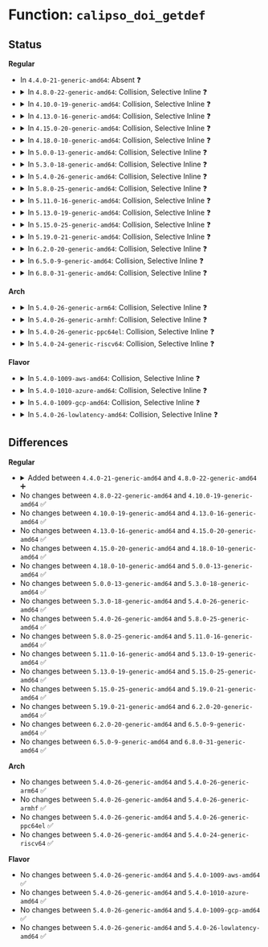 # Function: <code>calipso_doi_getdef</code>

## Status
<b>Regular</b>
<ul>
<li>
In <code>4.4.0-21-generic-amd64</code>: Absent ❓
</li>
<li>
<details>
<summary>In <code>4.8.0-22-generic-amd64</code>: Collision, Selective Inline ❓</summary>

```c
struct calipso_doi * calipso_doi_getdef(u32 doi)
```

```json
{
  "name": "calipso_doi_getdef",
  "collision_type": "Static-Global Collision",
  "inline_type": "Selective",
  "funcs": [
    {
      "addr": 18446744071587689808,
      "name": "calipso_doi_getdef",
      "external": false,
      "loc": "net/ipv6/calipso.c:494",
      "file": "net/ipv6/calipso.c",
      "inline": "seen, unknown",
      "caller_inline": [],
      "caller_func": []
    },
    {
      "addr": 18446744071587771670,
      "name": "calipso_doi_getdef",
      "external": true,
      "loc": "net/netlabel/netlabel_calipso.c:467",
      "file": "net/netlabel/netlabel_calipso.c",
      "inline": "not declared, inlined",
      "caller_inline": [
        "net/netlabel/netlabel_calipso.c:netlbl_calipso_list"
      ],
      "caller_func": [
        "net/netlabel/netlabel_kapi.c:netlbl_cfg_calipso_map_add"
      ]
    }
  ],
  "symbols": [
    {
      "addr": 18446744071587689808,
      "name": "calipso_doi_getdef",
      "section": ".text",
      "bind": "STB_LOCAL",
      "size": 117
    },
    {
      "addr": 18446744071587772656,
      "name": "calipso_doi_getdef",
      "section": ".text",
      "bind": "STB_GLOBAL",
      "size": 29
    }
  ]
}
```
</details>
</li>
<li>
<details>
<summary>In <code>4.10.0-19-generic-amd64</code>: Collision, Selective Inline ❓</summary>

```c
struct calipso_doi * calipso_doi_getdef(u32 doi)
```

```json
{
  "name": "calipso_doi_getdef",
  "collision_type": "Static-Global Collision",
  "inline_type": "Selective",
  "funcs": [
    {
      "addr": 18446744071587898560,
      "name": "calipso_doi_getdef",
      "external": false,
      "loc": "net/ipv6/calipso.c:494",
      "file": "net/ipv6/calipso.c",
      "inline": "seen, unknown",
      "caller_inline": [],
      "caller_func": []
    },
    {
      "addr": 18446744071587986870,
      "name": "calipso_doi_getdef",
      "external": true,
      "loc": "net/netlabel/netlabel_calipso.c:470",
      "file": "net/netlabel/netlabel_calipso.c",
      "inline": "not declared, inlined",
      "caller_inline": [
        "net/netlabel/netlabel_calipso.c:netlbl_calipso_list"
      ],
      "caller_func": [
        "net/netlabel/netlabel_kapi.c:netlbl_cfg_calipso_map_add"
      ]
    }
  ],
  "symbols": [
    {
      "addr": 18446744071587898560,
      "name": "calipso_doi_getdef",
      "section": ".text",
      "bind": "STB_LOCAL",
      "size": 117
    },
    {
      "addr": 18446744071587987856,
      "name": "calipso_doi_getdef",
      "section": ".text",
      "bind": "STB_GLOBAL",
      "size": 29
    }
  ]
}
```
</details>
</li>
<li>
<details>
<summary>In <code>4.13.0-16-generic-amd64</code>: Collision, Selective Inline ❓</summary>

```c
struct calipso_doi * calipso_doi_getdef(u32 doi)
```

```json
{
  "name": "calipso_doi_getdef",
  "collision_type": "Static-Global Collision",
  "inline_type": "Selective",
  "funcs": [
    {
      "addr": 18446744071588058736,
      "name": "calipso_doi_getdef",
      "external": false,
      "loc": "net/ipv6/calipso.c:494",
      "file": "net/ipv6/calipso.c",
      "inline": "seen, unknown",
      "caller_inline": [],
      "caller_func": []
    },
    {
      "addr": 18446744071588144777,
      "name": "calipso_doi_getdef",
      "external": true,
      "loc": "net/netlabel/netlabel_calipso.c:470",
      "file": "net/netlabel/netlabel_calipso.c",
      "inline": "not declared, inlined",
      "caller_inline": [
        "net/netlabel/netlabel_calipso.c:netlbl_calipso_list"
      ],
      "caller_func": [
        "net/netlabel/netlabel_kapi.c:netlbl_cfg_calipso_map_add"
      ]
    }
  ],
  "symbols": [
    {
      "addr": 18446744071588058736,
      "name": "calipso_doi_getdef",
      "section": ".text",
      "bind": "STB_LOCAL",
      "size": 105
    },
    {
      "addr": 18446744071588145792,
      "name": "calipso_doi_getdef",
      "section": ".text",
      "bind": "STB_GLOBAL",
      "size": 29
    }
  ]
}
```
</details>
</li>
<li>
<details>
<summary>In <code>4.15.0-20-generic-amd64</code>: Collision, Selective Inline ❓</summary>

```c
struct calipso_doi * calipso_doi_getdef(u32 doi)
```

```json
{
  "name": "calipso_doi_getdef",
  "collision_type": "Static-Global Collision",
  "inline_type": "Selective",
  "funcs": [
    {
      "addr": 18446744071588593952,
      "name": "calipso_doi_getdef",
      "external": false,
      "loc": "net/ipv6/calipso.c:494",
      "file": "net/ipv6/calipso.c",
      "inline": "seen, unknown",
      "caller_inline": [],
      "caller_func": []
    },
    {
      "addr": 18446744071588692617,
      "name": "calipso_doi_getdef",
      "external": true,
      "loc": "net/netlabel/netlabel_calipso.c:470",
      "file": "net/netlabel/netlabel_calipso.c",
      "inline": "not declared, inlined",
      "caller_inline": [
        "net/netlabel/netlabel_calipso.c:netlbl_calipso_list"
      ],
      "caller_func": [
        "net/netlabel/netlabel_kapi.c:netlbl_cfg_calipso_map_add"
      ]
    }
  ],
  "symbols": [
    {
      "addr": 18446744071588593952,
      "name": "calipso_doi_getdef",
      "section": ".text",
      "bind": "STB_LOCAL",
      "size": 163
    },
    {
      "addr": 18446744071588693712,
      "name": "calipso_doi_getdef",
      "section": ".text",
      "bind": "STB_GLOBAL",
      "size": 35
    }
  ]
}
```
</details>
</li>
<li>
<details>
<summary>In <code>4.18.0-10-generic-amd64</code>: Collision, Selective Inline ❓</summary>

```c
struct calipso_doi * calipso_doi_getdef(u32 doi)
```

```json
{
  "name": "calipso_doi_getdef",
  "collision_type": "Static-Global Collision",
  "inline_type": "Selective",
  "funcs": [
    {
      "addr": 18446744071588958336,
      "name": "calipso_doi_getdef",
      "external": false,
      "loc": "net/ipv6/calipso.c:494",
      "file": "net/ipv6/calipso.c",
      "inline": "seen, unknown",
      "caller_inline": [],
      "caller_func": []
    },
    {
      "addr": 18446744071589059366,
      "name": "calipso_doi_getdef",
      "external": true,
      "loc": "net/netlabel/netlabel_calipso.c:470",
      "file": "net/netlabel/netlabel_calipso.c",
      "inline": "not declared, inlined",
      "caller_inline": [
        "net/netlabel/netlabel_calipso.c:netlbl_calipso_list"
      ],
      "caller_func": [
        "net/netlabel/netlabel_kapi.c:netlbl_cfg_calipso_map_add"
      ]
    }
  ],
  "symbols": [
    {
      "addr": 18446744071588958336,
      "name": "calipso_doi_getdef",
      "section": ".text",
      "bind": "STB_LOCAL",
      "size": 163
    },
    {
      "addr": 18446744071589060464,
      "name": "calipso_doi_getdef",
      "section": ".text",
      "bind": "STB_GLOBAL",
      "size": 35
    }
  ]
}
```
</details>
</li>
<li>
<details>
<summary>In <code>5.0.0-13-generic-amd64</code>: Collision, Selective Inline ❓</summary>

```c
struct calipso_doi * calipso_doi_getdef(u32 doi)
```

```json
{
  "name": "calipso_doi_getdef",
  "collision_type": "Static-Global Collision",
  "inline_type": "Selective",
  "funcs": [
    {
      "addr": 18446744071589182224,
      "name": "calipso_doi_getdef",
      "external": false,
      "loc": "net/ipv6/calipso.c:494",
      "file": "net/ipv6/calipso.c",
      "inline": "seen, unknown",
      "caller_inline": [],
      "caller_func": []
    },
    {
      "addr": 18446744071589285062,
      "name": "calipso_doi_getdef",
      "external": true,
      "loc": "net/netlabel/netlabel_calipso.c:470",
      "file": "net/netlabel/netlabel_calipso.c",
      "inline": "not declared, inlined",
      "caller_inline": [
        "net/netlabel/netlabel_calipso.c:netlbl_calipso_list"
      ],
      "caller_func": [
        "net/netlabel/netlabel_kapi.c:netlbl_cfg_calipso_map_add"
      ]
    }
  ],
  "symbols": [
    {
      "addr": 18446744071589182224,
      "name": "calipso_doi_getdef",
      "section": ".text",
      "bind": "STB_LOCAL",
      "size": 163
    },
    {
      "addr": 18446744071589286160,
      "name": "calipso_doi_getdef",
      "section": ".text",
      "bind": "STB_GLOBAL",
      "size": 35
    }
  ]
}
```
</details>
</li>
<li>
<details>
<summary>In <code>5.3.0-18-generic-amd64</code>: Collision, Selective Inline ❓</summary>

```c
struct calipso_doi * calipso_doi_getdef(u32 doi)
```

```json
{
  "name": "calipso_doi_getdef",
  "collision_type": "Static-Global Collision",
  "inline_type": "Selective",
  "funcs": [
    {
      "addr": 18446744071589636528,
      "name": "calipso_doi_getdef",
      "external": false,
      "loc": "net/ipv6/calipso.c:480",
      "file": "net/ipv6/calipso.c",
      "inline": "seen, unknown",
      "caller_inline": [],
      "caller_func": []
    },
    {
      "addr": 18446744071589740934,
      "name": "calipso_doi_getdef",
      "external": true,
      "loc": "net/netlabel/netlabel_calipso.c:457",
      "file": "net/netlabel/netlabel_calipso.c",
      "inline": "not declared, inlined",
      "caller_inline": [
        "net/netlabel/netlabel_calipso.c:netlbl_calipso_list"
      ],
      "caller_func": [
        "net/netlabel/netlabel_kapi.c:netlbl_cfg_calipso_map_add"
      ]
    }
  ],
  "symbols": [
    {
      "addr": 18446744071589636528,
      "name": "calipso_doi_getdef",
      "section": ".text",
      "bind": "STB_LOCAL",
      "size": 116
    },
    {
      "addr": 18446744071589742048,
      "name": "calipso_doi_getdef",
      "section": ".text",
      "bind": "STB_GLOBAL",
      "size": 35
    }
  ]
}
```
</details>
</li>
<li>
<details>
<summary>In <code>5.4.0-26-generic-amd64</code>: Collision, Selective Inline ❓</summary>

```c
struct calipso_doi * calipso_doi_getdef(u32 doi)
```

```json
{
  "name": "calipso_doi_getdef",
  "collision_type": "Static-Global Collision",
  "inline_type": "Selective",
  "funcs": [
    {
      "addr": 18446744071589860736,
      "name": "calipso_doi_getdef",
      "external": false,
      "loc": "net/ipv6/calipso.c:480",
      "file": "net/ipv6/calipso.c",
      "inline": "seen, unknown",
      "caller_inline": [],
      "caller_func": []
    },
    {
      "addr": 18446744071589965062,
      "name": "calipso_doi_getdef",
      "external": true,
      "loc": "net/netlabel/netlabel_calipso.c:457",
      "file": "net/netlabel/netlabel_calipso.c",
      "inline": "not declared, inlined",
      "caller_inline": [
        "net/netlabel/netlabel_calipso.c:netlbl_calipso_list"
      ],
      "caller_func": [
        "net/netlabel/netlabel_kapi.c:netlbl_cfg_calipso_map_add"
      ]
    }
  ],
  "symbols": [
    {
      "addr": 18446744071589860736,
      "name": "calipso_doi_getdef",
      "section": ".text",
      "bind": "STB_LOCAL",
      "size": 116
    },
    {
      "addr": 18446744071589966176,
      "name": "calipso_doi_getdef",
      "section": ".text",
      "bind": "STB_GLOBAL",
      "size": 35
    }
  ]
}
```
</details>
</li>
<li>
<details>
<summary>In <code>5.8.0-25-generic-amd64</code>: Collision, Selective Inline ❓</summary>

```c
struct calipso_doi * calipso_doi_getdef(u32 doi)
```

```json
{
  "name": "calipso_doi_getdef",
  "collision_type": "Static-Global Collision",
  "inline_type": "Selective",
  "funcs": [
    {
      "addr": 18446744071590892000,
      "name": "calipso_doi_getdef",
      "external": false,
      "loc": "net/ipv6/calipso.c:480",
      "file": "net/ipv6/calipso.c",
      "inline": "seen, unknown",
      "caller_inline": [],
      "caller_func": []
    },
    {
      "addr": 18446744071590995159,
      "name": "calipso_doi_getdef",
      "external": true,
      "loc": "net/netlabel/netlabel_calipso.c:457",
      "file": "net/netlabel/netlabel_calipso.c",
      "inline": "not declared, inlined",
      "caller_inline": [
        "net/netlabel/netlabel_calipso.c:netlbl_calipso_list"
      ],
      "caller_func": [
        "net/netlabel/netlabel_kapi.c:netlbl_cfg_calipso_map_add",
        "net/netlabel/netlabel_mgmt.c:netlbl_mgmt_add_common"
      ]
    }
  ],
  "symbols": [
    {
      "addr": 18446744071590892000,
      "name": "calipso_doi_getdef",
      "section": ".text",
      "bind": "STB_LOCAL",
      "size": 136
    },
    {
      "addr": 18446744071590996416,
      "name": "calipso_doi_getdef",
      "section": ".text",
      "bind": "STB_GLOBAL",
      "size": 33
    }
  ]
}
```
</details>
</li>
<li>
<details>
<summary>In <code>5.11.0-16-generic-amd64</code>: Collision, Selective Inline ❓</summary>

```c
struct calipso_doi * calipso_doi_getdef(u32 doi)
```

```json
{
  "name": "calipso_doi_getdef",
  "collision_type": "Static-Global Collision",
  "inline_type": "Selective",
  "funcs": [
    {
      "addr": 18446744071590953616,
      "name": "calipso_doi_getdef",
      "external": false,
      "loc": "net/ipv6/calipso.c:478",
      "file": "net/ipv6/calipso.c",
      "inline": "seen, unknown",
      "caller_inline": [],
      "caller_func": []
    },
    {
      "addr": 18446744071591059783,
      "name": "calipso_doi_getdef",
      "external": true,
      "loc": "net/netlabel/netlabel_calipso.c:458",
      "file": "net/netlabel/netlabel_calipso.c",
      "inline": "not declared, inlined",
      "caller_inline": [
        "net/netlabel/netlabel_calipso.c:netlbl_calipso_list"
      ],
      "caller_func": [
        "net/netlabel/netlabel_kapi.c:netlbl_cfg_calipso_map_add",
        "net/netlabel/netlabel_mgmt.c:netlbl_mgmt_add_common"
      ]
    }
  ],
  "symbols": [
    {
      "addr": 18446744071590953616,
      "name": "calipso_doi_getdef",
      "section": ".text",
      "bind": "STB_LOCAL",
      "size": 146
    },
    {
      "addr": 18446744071591061040,
      "name": "calipso_doi_getdef",
      "section": ".text",
      "bind": "STB_GLOBAL",
      "size": 33
    }
  ]
}
```
</details>
</li>
<li>
<details>
<summary>In <code>5.13.0-19-generic-amd64</code>: Collision, Selective Inline ❓</summary>

```c
struct calipso_doi * calipso_doi_getdef(u32 doi)
```

```json
{
  "name": "calipso_doi_getdef",
  "collision_type": "Static-Global Collision",
  "inline_type": "Selective",
  "funcs": [
    {
      "addr": 18446744071590884048,
      "name": "calipso_doi_getdef",
      "external": false,
      "loc": "net/ipv6/calipso.c:478",
      "file": "net/ipv6/calipso.c",
      "inline": "seen, unknown",
      "caller_inline": [],
      "caller_func": []
    },
    {
      "addr": 18446744071590990535,
      "name": "calipso_doi_getdef",
      "external": true,
      "loc": "net/netlabel/netlabel_calipso.c:458",
      "file": "net/netlabel/netlabel_calipso.c",
      "inline": "not declared, inlined",
      "caller_inline": [
        "net/netlabel/netlabel_calipso.c:netlbl_calipso_list"
      ],
      "caller_func": [
        "net/netlabel/netlabel_kapi.c:netlbl_cfg_calipso_map_add",
        "net/netlabel/netlabel_mgmt.c:netlbl_mgmt_add_common"
      ]
    }
  ],
  "symbols": [
    {
      "addr": 18446744071590884048,
      "name": "calipso_doi_getdef",
      "section": ".text",
      "bind": "STB_LOCAL",
      "size": 142
    },
    {
      "addr": 18446744071590991808,
      "name": "calipso_doi_getdef",
      "section": ".text",
      "bind": "STB_GLOBAL",
      "size": 33
    }
  ]
}
```
</details>
</li>
<li>
<details>
<summary>In <code>5.15.0-25-generic-amd64</code>: Collision, Selective Inline ❓</summary>

```c
struct calipso_doi * calipso_doi_getdef(u32 doi)
```

```json
{
  "name": "calipso_doi_getdef",
  "collision_type": "Static-Global Collision",
  "inline_type": "Selective",
  "funcs": [
    {
      "addr": 18446744071591714704,
      "name": "calipso_doi_getdef",
      "external": false,
      "loc": "net/ipv6/calipso.c:478",
      "file": "net/ipv6/calipso.c",
      "inline": "seen, unknown",
      "caller_inline": [],
      "caller_func": []
    },
    {
      "addr": 18446744071591828215,
      "name": "calipso_doi_getdef",
      "external": true,
      "loc": "net/netlabel/netlabel_calipso.c:458",
      "file": "net/netlabel/netlabel_calipso.c",
      "inline": "not declared, inlined",
      "caller_inline": [
        "net/netlabel/netlabel_calipso.c:netlbl_calipso_list"
      ],
      "caller_func": [
        "net/netlabel/netlabel_kapi.c:netlbl_cfg_calipso_map_add",
        "net/netlabel/netlabel_mgmt.c:netlbl_mgmt_add_common"
      ]
    }
  ],
  "symbols": [
    {
      "addr": 18446744071591714704,
      "name": "calipso_doi_getdef",
      "section": ".text",
      "bind": "STB_LOCAL",
      "size": 142
    },
    {
      "addr": 18446744071591829488,
      "name": "calipso_doi_getdef",
      "section": ".text",
      "bind": "STB_GLOBAL",
      "size": 33
    }
  ]
}
```
</details>
</li>
<li>
<details>
<summary>In <code>5.19.0-21-generic-amd64</code>: Collision, Selective Inline ❓</summary>

```c
struct calipso_doi * calipso_doi_getdef(u32 doi)
```

```json
{
  "name": "calipso_doi_getdef",
  "collision_type": "Static-Global Collision",
  "inline_type": "Selective",
  "funcs": [
    {
      "addr": 18446744071593415216,
      "name": "calipso_doi_getdef",
      "external": false,
      "loc": "net/ipv6/calipso.c:478",
      "file": "net/ipv6/calipso.c",
      "inline": "seen, unknown",
      "caller_inline": [],
      "caller_func": []
    },
    {
      "addr": 18446744071593541879,
      "name": "calipso_doi_getdef",
      "external": true,
      "loc": "net/netlabel/netlabel_calipso.c:458",
      "file": "net/netlabel/netlabel_calipso.c",
      "inline": "not declared, inlined",
      "caller_inline": [
        "net/netlabel/netlabel_calipso.c:netlbl_calipso_list"
      ],
      "caller_func": [
        "net/netlabel/netlabel_kapi.c:netlbl_cfg_calipso_map_add",
        "net/netlabel/netlabel_mgmt.c:netlbl_mgmt_add_common"
      ]
    }
  ],
  "symbols": [
    {
      "addr": 18446744071593415216,
      "name": "calipso_doi_getdef",
      "section": ".text",
      "bind": "STB_LOCAL",
      "size": 192
    },
    {
      "addr": 18446744071593543344,
      "name": "calipso_doi_getdef",
      "section": ".text",
      "bind": "STB_GLOBAL",
      "size": 45
    }
  ]
}
```
</details>
</li>
<li>
<details>
<summary>In <code>6.2.0-20-generic-amd64</code>: Collision, Selective Inline ❓</summary>

```c
struct calipso_doi * calipso_doi_getdef(u32 doi)
```

```json
{
  "name": "calipso_doi_getdef",
  "collision_type": "Static-Global Collision",
  "inline_type": "Selective",
  "funcs": [
    {
      "addr": 18446744071595325936,
      "name": "calipso_doi_getdef",
      "external": false,
      "loc": "net/ipv6/calipso.c:478",
      "file": "net/ipv6/calipso.c",
      "inline": "seen, unknown",
      "caller_inline": [],
      "caller_func": []
    },
    {
      "addr": 18446744071595462855,
      "name": "calipso_doi_getdef",
      "external": true,
      "loc": "net/netlabel/netlabel_calipso.c:459",
      "file": "net/netlabel/netlabel_calipso.c",
      "inline": "not declared, inlined",
      "caller_inline": [
        "net/netlabel/netlabel_calipso.c:netlbl_calipso_list"
      ],
      "caller_func": [
        "net/netlabel/netlabel_kapi.c:netlbl_cfg_calipso_map_add",
        "net/netlabel/netlabel_mgmt.c:netlbl_mgmt_add_common"
      ]
    }
  ],
  "symbols": [
    {
      "addr": 18446744071595325936,
      "name": "calipso_doi_getdef",
      "section": ".text",
      "bind": "STB_LOCAL",
      "size": 192
    },
    {
      "addr": 18446744071595464448,
      "name": "calipso_doi_getdef",
      "section": ".text",
      "bind": "STB_GLOBAL",
      "size": 45
    }
  ]
}
```
</details>
</li>
<li>
<details>
<summary>In <code>6.5.0-9-generic-amd64</code>: Collision, Selective Inline ❓</summary>

```c
struct calipso_doi * calipso_doi_getdef(u32 doi)
```

```json
{
  "name": "calipso_doi_getdef",
  "collision_type": "Static-Global Collision",
  "inline_type": "Selective",
  "funcs": [
    {
      "addr": 18446744071595721104,
      "name": "calipso_doi_getdef",
      "external": false,
      "loc": "net/ipv6/calipso.c:478",
      "file": "net/ipv6/calipso.c",
      "inline": "seen, unknown",
      "caller_inline": [],
      "caller_func": []
    },
    {
      "addr": 18446744071595969943,
      "name": "calipso_doi_getdef",
      "external": true,
      "loc": "net/netlabel/netlabel_calipso.c:459",
      "file": "net/netlabel/netlabel_calipso.c",
      "inline": "not declared, inlined",
      "caller_inline": [
        "net/netlabel/netlabel_calipso.c:netlbl_calipso_list"
      ],
      "caller_func": [
        "net/netlabel/netlabel_kapi.c:netlbl_cfg_calipso_map_add",
        "net/netlabel/netlabel_mgmt.c:netlbl_mgmt_add_common"
      ]
    }
  ],
  "symbols": [
    {
      "addr": 18446744071595721104,
      "name": "calipso_doi_getdef",
      "section": ".text",
      "bind": "STB_LOCAL",
      "size": 188
    },
    {
      "addr": 18446744071595971536,
      "name": "calipso_doi_getdef",
      "section": ".text",
      "bind": "STB_GLOBAL",
      "size": 45
    }
  ]
}
```
</details>
</li>
<li>
<details>
<summary>In <code>6.8.0-31-generic-amd64</code>: Collision, Selective Inline ❓</summary>

```c
struct calipso_doi * calipso_doi_getdef(u32 doi)
```

```json
{
  "name": "calipso_doi_getdef",
  "collision_type": "Static-Global Collision",
  "inline_type": "Selective",
  "funcs": [
    {
      "addr": 18446744071596568928,
      "name": "calipso_doi_getdef",
      "external": false,
      "loc": "net/ipv6/calipso.c:478",
      "file": "net/ipv6/calipso.c",
      "inline": "seen, unknown",
      "caller_inline": [],
      "caller_func": []
    },
    {
      "addr": 18446744071596832375,
      "name": "calipso_doi_getdef",
      "external": true,
      "loc": "net/netlabel/netlabel_calipso.c:462",
      "file": "net/netlabel/netlabel_calipso.c",
      "inline": "not declared, inlined",
      "caller_inline": [
        "net/netlabel/netlabel_calipso.c:netlbl_calipso_list"
      ],
      "caller_func": [
        "net/netlabel/netlabel_kapi.c:netlbl_cfg_calipso_map_add",
        "net/netlabel/netlabel_mgmt.c:netlbl_mgmt_add_common"
      ]
    }
  ],
  "symbols": [
    {
      "addr": 18446744071596568928,
      "name": "calipso_doi_getdef",
      "section": ".text",
      "bind": "STB_LOCAL",
      "size": 188
    },
    {
      "addr": 18446744071596834032,
      "name": "calipso_doi_getdef",
      "section": ".text",
      "bind": "STB_GLOBAL",
      "size": 45
    }
  ]
}
```
</details>
</li>
</ul>
<b>Arch</b>
<ul>
<li>
<details>
<summary>In <code>5.4.0-26-generic-arm64</code>: Collision, Selective Inline ❓</summary>

```c
struct calipso_doi * calipso_doi_getdef(u32 doi)
```

```json
{
  "name": "calipso_doi_getdef",
  "collision_type": "Static-Global Collision",
  "inline_type": "Selective",
  "funcs": [
    {
      "addr": 18446603336503578136,
      "name": "calipso_doi_getdef",
      "external": false,
      "loc": "net/ipv6/calipso.c:480",
      "file": "net/ipv6/calipso.c",
      "inline": "seen, unknown",
      "caller_inline": [],
      "caller_func": []
    },
    {
      "addr": 18446603336503699720,
      "name": "calipso_doi_getdef",
      "external": true,
      "loc": "net/netlabel/netlabel_calipso.c:457",
      "file": "net/netlabel/netlabel_calipso.c",
      "inline": "not declared, inlined",
      "caller_inline": [
        "net/netlabel/netlabel_calipso.c:netlbl_calipso_list"
      ],
      "caller_func": [
        "net/netlabel/netlabel_kapi.c:netlbl_cfg_calipso_map_add"
      ]
    }
  ],
  "symbols": [
    {
      "addr": 18446603336503578136,
      "name": "calipso_doi_getdef",
      "section": ".text",
      "bind": "STB_LOCAL",
      "size": 144
    },
    {
      "addr": 18446603336503701104,
      "name": "calipso_doi_getdef",
      "section": ".text",
      "bind": "STB_GLOBAL",
      "size": 76
    }
  ]
}
```
</details>
</li>
<li>
<details>
<summary>In <code>5.4.0-26-generic-armhf</code>: Collision, Selective Inline ❓</summary>

```c
struct calipso_doi * calipso_doi_getdef(u32 doi)
```

```json
{
  "name": "calipso_doi_getdef",
  "collision_type": "Static-Global Collision",
  "inline_type": "Selective",
  "funcs": [
    {
      "addr": 3236225408,
      "name": "calipso_doi_getdef",
      "external": false,
      "loc": "net/ipv6/calipso.c:480",
      "file": "net/ipv6/calipso.c",
      "inline": "seen, unknown",
      "caller_inline": [],
      "caller_func": []
    },
    {
      "addr": 3236335260,
      "name": "calipso_doi_getdef",
      "external": true,
      "loc": "net/netlabel/netlabel_calipso.c:457",
      "file": "net/netlabel/netlabel_calipso.c",
      "inline": "not declared, inlined",
      "caller_inline": [
        "net/netlabel/netlabel_calipso.c:netlbl_calipso_list"
      ],
      "caller_func": [
        "net/netlabel/netlabel_kapi.c:netlbl_cfg_calipso_map_add",
        "net/netlabel/netlabel_mgmt.c:netlbl_mgmt_add_common"
      ]
    }
  ],
  "symbols": [
    {
      "addr": 3236225408,
      "name": "calipso_doi_getdef",
      "section": ".text",
      "bind": "STB_LOCAL",
      "size": 132
    },
    {
      "addr": 3236336576,
      "name": "calipso_doi_getdef",
      "section": ".text",
      "bind": "STB_GLOBAL",
      "size": 60
    }
  ]
}
```
</details>
</li>
<li>
<details>
<summary>In <code>5.4.0-26-generic-ppc64el</code>: Collision, Selective Inline ❓</summary>

```c
struct calipso_doi * calipso_doi_getdef(u32 doi)
```

```json
{
  "name": "calipso_doi_getdef",
  "collision_type": "Static-Global Collision",
  "inline_type": "Selective",
  "funcs": [
    {
      "addr": 13835058055297381104,
      "name": "calipso_doi_getdef",
      "external": false,
      "loc": "net/ipv6/calipso.c:480",
      "file": "net/ipv6/calipso.c",
      "inline": "seen, unknown",
      "caller_inline": [],
      "caller_func": []
    },
    {
      "addr": 13835058055297531068,
      "name": "calipso_doi_getdef",
      "external": true,
      "loc": "net/netlabel/netlabel_calipso.c:457",
      "file": "net/netlabel/netlabel_calipso.c",
      "inline": "not declared, inlined",
      "caller_inline": [
        "net/netlabel/netlabel_calipso.c:netlbl_calipso_list"
      ],
      "caller_func": [
        "net/netlabel/netlabel_kapi.c:netlbl_cfg_calipso_map_add"
      ]
    }
  ],
  "symbols": [
    {
      "addr": 13835058055297381104,
      "name": "calipso_doi_getdef",
      "section": ".text",
      "bind": "STB_LOCAL",
      "size": 184
    },
    {
      "addr": 13835058055297532880,
      "name": "calipso_doi_getdef",
      "section": ".text",
      "bind": "STB_GLOBAL",
      "size": 88
    }
  ]
}
```
</details>
</li>
<li>
<details>
<summary>In <code>5.4.0-24-generic-riscv64</code>: Collision, Selective Inline ❓</summary>

```c
struct calipso_doi * calipso_doi_getdef(u32 doi)
```

```json
{
  "name": "calipso_doi_getdef",
  "collision_type": "Static-Global Collision",
  "inline_type": "Selective",
  "funcs": [
    {
      "addr": 18446743936279533554,
      "name": "calipso_doi_getdef",
      "external": false,
      "loc": "net/ipv6/calipso.c:480",
      "file": "net/ipv6/calipso.c",
      "inline": "seen, unknown",
      "caller_inline": [],
      "caller_func": []
    },
    {
      "addr": 18446743936279630972,
      "name": "calipso_doi_getdef",
      "external": true,
      "loc": "net/netlabel/netlabel_calipso.c:457",
      "file": "net/netlabel/netlabel_calipso.c",
      "inline": "not declared, inlined",
      "caller_inline": [
        "net/netlabel/netlabel_calipso.c:netlbl_calipso_list"
      ],
      "caller_func": [
        "net/netlabel/netlabel_kapi.c:netlbl_cfg_calipso_map_add"
      ]
    }
  ],
  "symbols": [
    {
      "addr": 18446743936279533554,
      "name": "calipso_doi_getdef",
      "section": ".text",
      "bind": "STB_LOCAL",
      "size": 122
    },
    {
      "addr": 18446743936279631872,
      "name": "calipso_doi_getdef",
      "section": ".text",
      "bind": "STB_GLOBAL",
      "size": 50
    }
  ]
}
```
</details>
</li>
</ul>
<b>Flavor</b>
<ul>
<li>
<details>
<summary>In <code>5.4.0-1009-aws-amd64</code>: Collision, Selective Inline ❓</summary>

```c
struct calipso_doi * calipso_doi_getdef(u32 doi)
```

```json
{
  "name": "calipso_doi_getdef",
  "collision_type": "Static-Global Collision",
  "inline_type": "Selective",
  "funcs": [
    {
      "addr": 18446744071589465104,
      "name": "calipso_doi_getdef",
      "external": false,
      "loc": "net/ipv6/calipso.c:480",
      "file": "net/ipv6/calipso.c",
      "inline": "seen, unknown",
      "caller_inline": [],
      "caller_func": []
    },
    {
      "addr": 18446744071589568662,
      "name": "calipso_doi_getdef",
      "external": true,
      "loc": "net/netlabel/netlabel_calipso.c:457",
      "file": "net/netlabel/netlabel_calipso.c",
      "inline": "not declared, inlined",
      "caller_inline": [
        "net/netlabel/netlabel_calipso.c:netlbl_calipso_list"
      ],
      "caller_func": [
        "net/netlabel/netlabel_kapi.c:netlbl_cfg_calipso_map_add"
      ]
    }
  ],
  "symbols": [
    {
      "addr": 18446744071589465104,
      "name": "calipso_doi_getdef",
      "section": ".text",
      "bind": "STB_LOCAL",
      "size": 116
    },
    {
      "addr": 18446744071589569776,
      "name": "calipso_doi_getdef",
      "section": ".text",
      "bind": "STB_GLOBAL",
      "size": 35
    }
  ]
}
```
</details>
</li>
<li>
<details>
<summary>In <code>5.4.0-1010-azure-amd64</code>: Collision, Selective Inline ❓</summary>

```c
struct calipso_doi * calipso_doi_getdef(u32 doi)
```

```json
{
  "name": "calipso_doi_getdef",
  "collision_type": "Static-Global Collision",
  "inline_type": "Selective",
  "funcs": [
    {
      "addr": 18446744071589190096,
      "name": "calipso_doi_getdef",
      "external": false,
      "loc": "net/ipv6/calipso.c:480",
      "file": "net/ipv6/calipso.c",
      "inline": "seen, unknown",
      "caller_inline": [],
      "caller_func": []
    },
    {
      "addr": 18446744071589293238,
      "name": "calipso_doi_getdef",
      "external": true,
      "loc": "net/netlabel/netlabel_calipso.c:457",
      "file": "net/netlabel/netlabel_calipso.c",
      "inline": "not declared, inlined",
      "caller_inline": [
        "net/netlabel/netlabel_calipso.c:netlbl_calipso_list"
      ],
      "caller_func": [
        "net/netlabel/netlabel_kapi.c:netlbl_cfg_calipso_map_add"
      ]
    }
  ],
  "symbols": [
    {
      "addr": 18446744071589190096,
      "name": "calipso_doi_getdef",
      "section": ".text",
      "bind": "STB_LOCAL",
      "size": 116
    },
    {
      "addr": 18446744071589294352,
      "name": "calipso_doi_getdef",
      "section": ".text",
      "bind": "STB_GLOBAL",
      "size": 35
    }
  ]
}
```
</details>
</li>
<li>
<details>
<summary>In <code>5.4.0-1009-gcp-amd64</code>: Collision, Selective Inline ❓</summary>

```c
struct calipso_doi * calipso_doi_getdef(u32 doi)
```

```json
{
  "name": "calipso_doi_getdef",
  "collision_type": "Static-Global Collision",
  "inline_type": "Selective",
  "funcs": [
    {
      "addr": 18446744071589901968,
      "name": "calipso_doi_getdef",
      "external": false,
      "loc": "net/ipv6/calipso.c:480",
      "file": "net/ipv6/calipso.c",
      "inline": "seen, unknown",
      "caller_inline": [],
      "caller_func": []
    },
    {
      "addr": 18446744071590010694,
      "name": "calipso_doi_getdef",
      "external": true,
      "loc": "net/netlabel/netlabel_calipso.c:457",
      "file": "net/netlabel/netlabel_calipso.c",
      "inline": "not declared, inlined",
      "caller_inline": [
        "net/netlabel/netlabel_calipso.c:netlbl_calipso_list"
      ],
      "caller_func": [
        "net/netlabel/netlabel_kapi.c:netlbl_cfg_calipso_map_add"
      ]
    }
  ],
  "symbols": [
    {
      "addr": 18446744071589901968,
      "name": "calipso_doi_getdef",
      "section": ".text",
      "bind": "STB_LOCAL",
      "size": 116
    },
    {
      "addr": 18446744071590011808,
      "name": "calipso_doi_getdef",
      "section": ".text",
      "bind": "STB_GLOBAL",
      "size": 35
    }
  ]
}
```
</details>
</li>
<li>
<details>
<summary>In <code>5.4.0-26-lowlatency-amd64</code>: Collision, Selective Inline ❓</summary>

```c
struct calipso_doi * calipso_doi_getdef(u32 doi)
```

```json
{
  "name": "calipso_doi_getdef",
  "collision_type": "Static-Global Collision",
  "inline_type": "Selective",
  "funcs": [
    {
      "addr": 18446744071589954640,
      "name": "calipso_doi_getdef",
      "external": false,
      "loc": "net/ipv6/calipso.c:480",
      "file": "net/ipv6/calipso.c",
      "inline": "seen, unknown",
      "caller_inline": [],
      "caller_func": []
    },
    {
      "addr": 18446744071590060774,
      "name": "calipso_doi_getdef",
      "external": true,
      "loc": "net/netlabel/netlabel_calipso.c:457",
      "file": "net/netlabel/netlabel_calipso.c",
      "inline": "not declared, inlined",
      "caller_inline": [
        "net/netlabel/netlabel_calipso.c:netlbl_calipso_list"
      ],
      "caller_func": [
        "net/netlabel/netlabel_kapi.c:netlbl_cfg_calipso_map_add"
      ]
    }
  ],
  "symbols": [
    {
      "addr": 18446744071589954640,
      "name": "calipso_doi_getdef",
      "section": ".text",
      "bind": "STB_LOCAL",
      "size": 147
    },
    {
      "addr": 18446744071590061888,
      "name": "calipso_doi_getdef",
      "section": ".text",
      "bind": "STB_GLOBAL",
      "size": 35
    }
  ]
}
```
</details>
</li>
</ul>

## Differences
<b>Regular</b>
<ul>
<li>
<details>
<summary>Added between <code>4.4.0-21-generic-amd64</code> and <code>4.8.0-22-generic-amd64</code> ➕</summary>

```c
struct calipso_doi * calipso_doi_getdef(u32 doi)
```
</details>
</li>
<li>
No changes between <code>4.8.0-22-generic-amd64</code> and <code>4.10.0-19-generic-amd64</code> ✅
</li>
<li>
No changes between <code>4.10.0-19-generic-amd64</code> and <code>4.13.0-16-generic-amd64</code> ✅
</li>
<li>
No changes between <code>4.13.0-16-generic-amd64</code> and <code>4.15.0-20-generic-amd64</code> ✅
</li>
<li>
No changes between <code>4.15.0-20-generic-amd64</code> and <code>4.18.0-10-generic-amd64</code> ✅
</li>
<li>
No changes between <code>4.18.0-10-generic-amd64</code> and <code>5.0.0-13-generic-amd64</code> ✅
</li>
<li>
No changes between <code>5.0.0-13-generic-amd64</code> and <code>5.3.0-18-generic-amd64</code> ✅
</li>
<li>
No changes between <code>5.3.0-18-generic-amd64</code> and <code>5.4.0-26-generic-amd64</code> ✅
</li>
<li>
No changes between <code>5.4.0-26-generic-amd64</code> and <code>5.8.0-25-generic-amd64</code> ✅
</li>
<li>
No changes between <code>5.8.0-25-generic-amd64</code> and <code>5.11.0-16-generic-amd64</code> ✅
</li>
<li>
No changes between <code>5.11.0-16-generic-amd64</code> and <code>5.13.0-19-generic-amd64</code> ✅
</li>
<li>
No changes between <code>5.13.0-19-generic-amd64</code> and <code>5.15.0-25-generic-amd64</code> ✅
</li>
<li>
No changes between <code>5.15.0-25-generic-amd64</code> and <code>5.19.0-21-generic-amd64</code> ✅
</li>
<li>
No changes between <code>5.19.0-21-generic-amd64</code> and <code>6.2.0-20-generic-amd64</code> ✅
</li>
<li>
No changes between <code>6.2.0-20-generic-amd64</code> and <code>6.5.0-9-generic-amd64</code> ✅
</li>
<li>
No changes between <code>6.5.0-9-generic-amd64</code> and <code>6.8.0-31-generic-amd64</code> ✅
</li>
</ul>
<b>Arch</b>
<ul>
<li>
No changes between <code>5.4.0-26-generic-amd64</code> and <code>5.4.0-26-generic-arm64</code> ✅
</li>
<li>
No changes between <code>5.4.0-26-generic-amd64</code> and <code>5.4.0-26-generic-armhf</code> ✅
</li>
<li>
No changes between <code>5.4.0-26-generic-amd64</code> and <code>5.4.0-26-generic-ppc64el</code> ✅
</li>
<li>
No changes between <code>5.4.0-26-generic-amd64</code> and <code>5.4.0-24-generic-riscv64</code> ✅
</li>
</ul>
<b>Flavor</b>
<ul>
<li>
No changes between <code>5.4.0-26-generic-amd64</code> and <code>5.4.0-1009-aws-amd64</code> ✅
</li>
<li>
No changes between <code>5.4.0-26-generic-amd64</code> and <code>5.4.0-1010-azure-amd64</code> ✅
</li>
<li>
No changes between <code>5.4.0-26-generic-amd64</code> and <code>5.4.0-1009-gcp-amd64</code> ✅
</li>
<li>
No changes between <code>5.4.0-26-generic-amd64</code> and <code>5.4.0-26-lowlatency-amd64</code> ✅
</li>
</ul>
